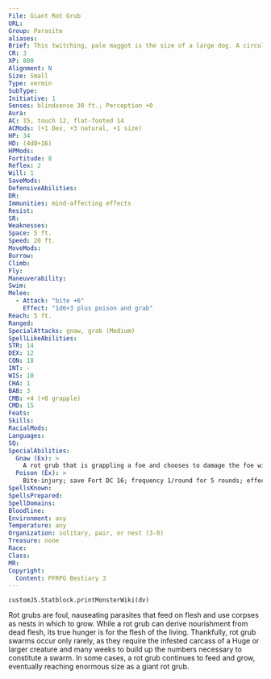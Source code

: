 ```yaml
---
File: Giant Rot Grub
URL: 
Group: Parasite
aliases: 
Brief: This twitching, pale maggot is the size of a large dog. A circular mouth quivers and gasps at one end of its pulsating body.
CR: 3
XP: 800
Alignment: N
Size: Small
Type: vermin
SubType: 
Initiative: 1
Senses: blindsense 30 ft.; Perception +0
Aura: 
AC: 15, touch 12, flat-footed 14
ACMods: (+1 Dex, +3 natural, +1 size)
HP: 34
HD: (4d8+16)
HPMods: 
Fortitude: 8
Reflex: 2
Will: 1
SaveMods: 
DefensiveAbilities: 
DR: 
Immunities: mind-affecting effects
Resist: 
SR: 
Weaknesses: 
Space: 5 ft.
Speed: 20 ft.
MoveMods: 
Burrow: 
Climb: 
Fly: 
Maneuverability: 
Swim: 
Melee: 
  - Attack: "bite +6"
    Effect: "1d6+3 plus poison and grab"
Reach: 5 ft.
Ranged: 
SpecialAttacks: gnaw, grab (Medium)
SpellLikeAbilities: 
STR: 14
DEX: 12
CON: 18
INT: -
WIS: 10
CHA: 1
BAB: 3
CMB: +4 (+8 grapple)
CMD: 15
Feats: 
Skills: 
RacialMods: 
Languages: 
SQ: 
SpecialAbilities:
  Gnaw (Ex): >
    A rot grub that is grappling a foe and chooses to damage the foe with an additional grapple check deals twice its normal bite damage (2d6+6 for most giant rot grubs), in addition to injecting an additional dose of poison with each successful check.
  Poison (Ex): >
    Bite-injury; save Fort DC 16; frequency 1/round for 5 rounds; effect 1d3 Str; cure 1 save.
SpellsKnown: 
SpellsPrepared: 
SpellDomains: 
Bloodline: 
Environment: any
Temperature: any
Organization: solitary, pair, or nest (3-8)
Treasure: none
Race: 
Class: 
MR: 
Copyright:
  Content: PFRPG Bestiary 3
---
```

```dataviewjs
customJS.Statblock.printMonsterWiki(dv)
```
Rot grubs are foul, nauseating parasites that feed on flesh and use corpses as nests in which to grow. While a rot grub can derive nourishment from dead flesh, its true hunger is for the flesh of the living. Thankfully, rot grub swarms occur only rarely, as they require the infested carcass of a Huge or larger creature and many weeks to build up the numbers necessary to constitute a swarm.  In some cases, a rot grub continues to feed and grow, eventually reaching enormous size as a giant rot grub.
